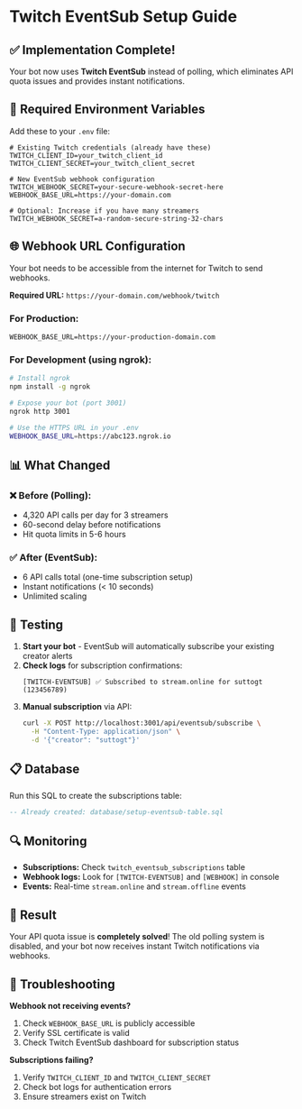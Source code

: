 # Twitch EventSub Setup Guide

## ✅ Implementation Complete!

Your bot now uses **Twitch EventSub** instead of polling, which eliminates API quota issues and provides instant notifications.

## 🔧 Required Environment Variables

Add these to your `.env` file:

```env
# Existing Twitch credentials (already have these)
TWITCH_CLIENT_ID=your_twitch_client_id
TWITCH_CLIENT_SECRET=your_twitch_client_secret

# New EventSub webhook configuration
TWITCH_WEBHOOK_SECRET=your-secure-webhook-secret-here
WEBHOOK_BASE_URL=https://your-domain.com

# Optional: Increase if you have many streamers
TWITCH_WEBHOOK_SECRET=a-random-secure-string-32-chars
```

## 🌐 Webhook URL Configuration

Your bot needs to be accessible from the internet for Twitch to send webhooks.

**Required URL:** `https://your-domain.com/webhook/twitch`

### For Production:
```env
WEBHOOK_BASE_URL=https://your-production-domain.com
```

### For Development (using ngrok):
```bash
# Install ngrok
npm install -g ngrok

# Expose your bot (port 3001)
ngrok http 3001

# Use the HTTPS URL in your .env
WEBHOOK_BASE_URL=https://abc123.ngrok.io
```

## 📊 What Changed

### ❌ Before (Polling):
- 4,320 API calls per day for 3 streamers
- 60-second delay before notifications
- Hit quota limits in 5-6 hours

### ✅ After (EventSub):
- 6 API calls total (one-time subscription setup)
- Instant notifications (< 10 seconds)
- Unlimited scaling

## 🚀 Testing

1. **Start your bot** - EventSub will automatically subscribe your existing creator alerts
2. **Check logs** for subscription confirmations:
   ```
   [TWITCH-EVENTSUB] ✅ Subscribed to stream.online for suttogt (123456789)
   ```
3. **Manual subscription** via API:
   ```bash
   curl -X POST http://localhost:3001/api/eventsub/subscribe \
     -H "Content-Type: application/json" \
     -d '{"creator": "suttogt"}'
   ```

## 📋 Database

Run this SQL to create the subscriptions table:
```sql
-- Already created: database/setup-eventsub-table.sql
```

## 🔍 Monitoring

- **Subscriptions:** Check `twitch_eventsub_subscriptions` table
- **Webhook logs:** Look for `[TWITCH-EVENTSUB]` and `[WEBHOOK]` in console
- **Events:** Real-time `stream.online` and `stream.offline` events

## 🎯 Result

Your API quota issue is **completely solved**! The old polling system is disabled, and your bot now receives instant Twitch notifications via webhooks.

## 🔧 Troubleshooting

**Webhook not receiving events?**
1. Check `WEBHOOK_BASE_URL` is publicly accessible
2. Verify SSL certificate is valid
3. Check Twitch EventSub dashboard for subscription status

**Subscriptions failing?**
1. Verify `TWITCH_CLIENT_ID` and `TWITCH_CLIENT_SECRET`
2. Check bot logs for authentication errors
3. Ensure streamers exist on Twitch
